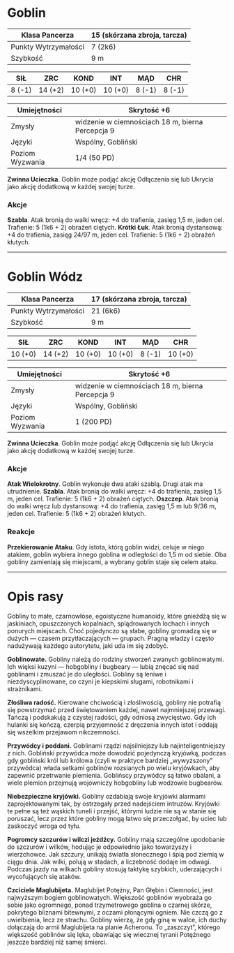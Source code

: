 # Goblin

Klasa Pancerza | 15 (skórzana zbroja, tarcza) 
---|---
Punkty Wytrzymałości | 7 (2k6) 
Szybkość | 9 m 


SIŁ | ZRC | KOND  | INT | MĄD | CHR
---|---|---|---|---|---
8 (-1) | 14 (+2) | 10 (+0) | 10 (+0) | 8 (-1) | 8 (-1)


Umiejętności | Skrytość +6 
---|---
Zmysły | widzenie w ciemnościach 18 m, bierna Percepcja 9 
Języki | Wspólny, Gobliński 
Poziom Wyzwania | 1/4 (50 PD) 


**Zwinna Ucieczka**. Goblin może podjąć akcję Odłączenia się lub Ukrycia jako akcję dodatkową w każdej swojej turze. 


### Akcje

**Szabla**. Atak bronią do walki wręcz: +4 do trafienia, zasięg 1,5 m, jeden cel. Trafienie: 5 (1k6 + 2) obrażeń ciętych. 
**Krótki Łuk**. Atak bronią dystansową: +4 do trafienia, zasięg 24/97 m, jeden cel. Trafienie: 5 (1k6 + 2) obrażeń kłutych. 

----

# Goblin Wódz

Klasa Pancerza | 17 (skórzana zbroja, tarcza) 
---|---
Punkty Wytrzymałości | 21 (6k6) 
Szybkość | 9 m 


SIŁ | ZRC | KOND | INT | MĄD | CHR
---|---|---|---|---|---
10 (+0) | 14 (+2) | 10 (+0) | 10 (+0) | 8 (-1) | 10 (+0)


Umiejętności | Skrytość +6 
---|---
Zmysły | widzenie w ciemnościach 18 m, bierna Percepcja 9 
Języki | Wspólny, Gobliński 
Poziom Wyzwania | 1 (200 PD) 


**Zwinna Ucieczka**. Goblin może podjąć akcję Odłączenia się lub Ukrycia jako akcję dodatkową w każdej swojej turze. 


### Akcje

**Atak Wielokrotny**. Goblin wykonuje dwa ataki szablą. Drugi atak ma utrudnienie. 
**Szabla**. Atak bronią do walki wręcz: +4 do trafienia, zasięg 1,5 m, jeden cel. Trafienie: 5 (1k6 + 2) obrażeń ciętych. 
**Oszczep**. Atak bronią do walki wręcz lub dystansową: +4 do trafienia, zasięg 1,5 m lub 9/36 m, jeden cel. Trafienie: 5 (1k6 + 2) obrażeń kłutych. 


### Reakcje

**Przekierowanie Ataku**. Gdy istota, którą goblin widzi, celuje w niego atakiem, goblin wybiera innego goblina w odległości do 1,5 m od siebie. Oba gobliny zamieniają się miejscami, a wybrany goblin staje się celem ataku.

----

# Opis rasy

Gobliny to małe, czarnowłose, egoistyczne humanoidy, które gnieżdżą się w jaskiniach, opuszczonych kopalniach, splądrowanych lochach i innych ponurych miejscach. Choć pojedynczo są słabe, gobliny gromadzą się w dużych — czasem przytłaczających — grupach. Pragną władzy i często nadużywają każdego autorytetu, jaki uda im się zdobyć.  

**Goblinowate.** Gobliny należą do rodziny stworzeń zwanych goblinowatymi. Ich więksi kuzyni — hobgobliny i bugbeary — lubią znęcać się nad goblinami i zmuszać je do uległości. Gobliny są leniwe i niezdyscyplinowane, co czyni je kiepskimi sługami, robotnikami i strażnikami.  

**Złośliwa radość.** Kierowane chciwością i złośliwością, gobliny nie potrafią się powstrzymać przed świętowaniem każdej, nawet najmniejszej przewagi. Tańczą i podskakują z czystej radości, gdy odniosą zwycięstwo. Gdy ich hulanki się kończą, czerpią przyjemność z dręczenia innych istot i oddają się wszelkim przejawom nikczemności.  

**Przywódcy i poddani.** Goblinami rządzi najsilniejszy lub najinteligentniejszy z nich. Gobliński przywódca może dowodzić pojedynczą kryjówką, podczas gdy gobliński król lub królowa (czyli w praktyce bardziej „wywyższony” przywódca) włada setkami goblinów rozsianych po wielu kryjówkach, aby zapewnić przetrwanie plemienia. Goblińscy przywódcy są łatwo obalani, a wiele plemion przejmują wojowniczy hobgobliny lub wodzowie bugbearów.  

**Niebezpieczne kryjówki.** Gobliny ozdabiają swoje kryjówki alarmami zaprojektowanymi tak, by ostrzegały przed nadejściem intruzów. Kryjówki te pełne są też wąskich tuneli i przejść, którymi ludzie nie są w stanie się poruszać, lecz przez które gobliny mogą łatwo się przeczołgać, by uciec lub zaskoczyć wroga od tyłu.  

**Pogromcy szczurów i wilczi jeźdźcy.** Gobliny mają szczególne upodobanie do szczurów i wilków, hodując je odpowiednio jako towarzyszy i wierzchowce. Jak szczury, unikają światła słonecznego i śpią pod ziemią w ciągu dnia. Jak wilki, polują w stadach, a liczebność dodaje im odwagi. Podczas jazdy na wilkach gobliny stosują taktykę szybkich, uderzających i wycofujących się ataków.  

**Czciciele Maglubijeta.** Maglubijet Potężny, Pan Głębin i Ciemności, jest najwyższym bogiem goblinowatych. Większość goblinów wyobraża go sobie jako ogromnego, ponad trzymetrowego goblina o czarnej skórze, pokrytego bliznami bitewnymi, z oczami płonącymi ogniem. Nie czczą go z uwielbienia, lecz ze strachu. Gobliny wierzą, że gdy giną w walce, ich duchy dołączają do armii Maglubijeta na planie Acheronu. To „zaszczyt”, którego większość goblinów się lęka, obawiając się wiecznej tyranii Potężnego jeszcze bardziej niż samej śmierci.

<!--stackedit_data:
eyJoaXN0b3J5IjpbNjQzNzE3OTksMTgwODkwNDI5LDEwNTI5Nz
MwMTUsMTczMjQxNzk4NV19
-->